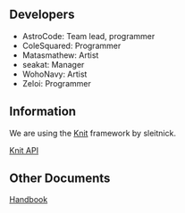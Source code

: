 ## Developers
- AstroCode: Team lead, programmer
- ColeSquared: Programmer
- Matasmathew: Artist
- seakat: Manager
- WohoNavy: Artist
- Zeloi: Programmer

## Information
We are using the [Knit](https://github.com/Sleitnick/Knit/) framework by sleitnick.

[Knit API](https://sleitnick.github.io/Knit/knitapi/)

## Other Documents
[Handbook](https://mammoth-games.github.io/hammer-handbook/)